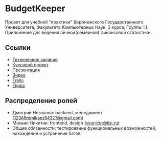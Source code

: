 # BudgetKeeper
Проект для учебной "практики" Воронежского Государственного Университета, Факультета Компьютерных Наук, 3 курса, Группы 1.1. Приложение для ведения личной(семейной) финансовой статистики.
## Ссылки
* [Техническое задание](https://drive.google.com/file/d/1zOmxf8iFG951YybUW6QChEGtG8P5F7JQ/view?usp=sharing)
* [Курсовой проект](https://docs.google.com/document/d/1EydPSboVJJKdYtcWN4wxP-a58aMbUDWH/edit)
* [Презентация](https://drive.google.com/file/d/1nHLXh92SDviGoW2qdNVKJJ8W08lg4WAb/view?usp=sharing)
* [Видео](https://drive.google.com/file/d/12-I3b5arIyuBFCS7h2mnXK42hfoT8Rih/view)
* [Trello](https://trello.com/b/CyMFd3IS/aka-%D0%BF%D1%80%D0%B8%D0%BB%D0%BE%D0%B6%D0%B5%D0%BD%D0%B8%D0%B5-%D1%83%D1%87%D1%91%D1%82%D0%B0-%D1%84%D0%B8%D0%BD%D0%B0%D0%BD%D1%81%D0%BE%D0%B2)
* [Figma](https://www.figma.com/file/I3qqol1KTiTpMN3nolXiBH/Untitled?node-id=0%3A1t)
## Распределение ролей
* Дмитрий Незнанов: backend, менеджмент (12345remikses54321@gmail.com)
* Михаил Никитин: frontend, design (vkunicin@list.ru)
* Общие обязанности: тестирование функциональных возможностей, нахождение и устранение багов
